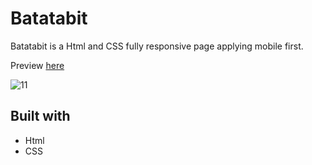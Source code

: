 # Batatabit
Batatabit is a Html and CSS fully responsive page applying mobile first.

Preview [here](https://g3rardogo.github.io/Batatabit/ "here")

![11](https://user-images.githubusercontent.com/48659137/109572795-1fd83400-7aee-11eb-87b7-247e9346797f.gif)

## Built with
- Html
- CSS
